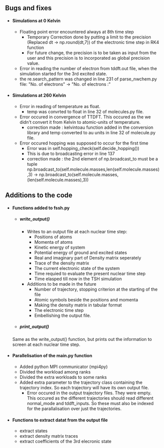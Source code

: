 ## Bugs and fixes
- #### Simulations at 0 Kelvin
  - Floating point error encountered always at 8th time step
    - Temporary Correction done by putting a limit to the precision (Replaced dt -> np.round(dt,7)) of the electronic time step in RK4 function
    - For future change, the precision is to be taken as input from the user and this precision is to incorporated as global precision value.
  - Error in reading the number of electron from tddft.out file, when the simulation started for the 3rd excited state.
  - the re.search_pattern was changed in line 231 of parse_nwchem.py file:
    "No. of electrons" -> "No. of electrons :"

- #### Simulations at 260 Kelvin
  - Error in reading of temperature as float.
    - temp was convrted to float in line 32 of molecules.py file.
  - Error occured in convergence of TTDFT. This occured as the we didn't convert it from Kelvin to atomic-units of temperature.
    - correction made : kelvintoau function added in the conversion library and temp converted to au units in line 32 of molecule.py file.
  - Error occured hopping was supposed to occur for the first time
    - Error was in self.hopping_check(self.decide_hopping())
    - This is due to broadcasting error in line 137
    - correction made : the 2nd element of np.broadcast_to must be a tuple
  np.broadcast_to(self.molecule.masses,len(self.molecule.masses),3) -> np.broadcast_to(self.molecule.masses,(len(self.molecule.masses),3))

## Additions to the code

- #### Functions added to fssh.py
  - ##### write_output()
    - Writes to an output file at each nuclear time step:
      - Positions of atoms
      - Momenta of atoms
      - Kinetic energy of system
      - Potential energy of ground and excited states
      - Real and imaginary part of Density matrix seperately
      - Trace of the density matrix
      - The current electronic state of the system
      - Time requied to evaluate the present nuclear time step
      - Time elasped till now in the TSH simulation
    - Additions to be made in the future
      - Number of trajectory, stopping criterion at the starting of the file
      - Atomic symbols beside the positions and momenta
      - Making the density matrix in tabular format
      - The electronic time step
      - Embellishing the output file.
  - ##### print_output()
  Same as the write_output() function, but prints out the information to screen at each nuclear time step.

- #### Parallelisation of the main.py function
  - Added python MPI communicator (mpi4py)
  - Divided the workload among ranks
  - Divided the extra workloads to some ranks
  - Added extra parameter to the trajectory class containing the trajectory index. So each trajectory will have its own output file.
    - Error occured in the output trajectory files. They were empty. This occured as the different trajectories should read different normal_mode and tddft_inputs. So these must also be indexed for the parallalisation over just the trajectories.

- #### Functions to extract datat from the output file
  - extract states
  - extract density matrix traces
  - extract coefficients of the 3rd elecronic state
